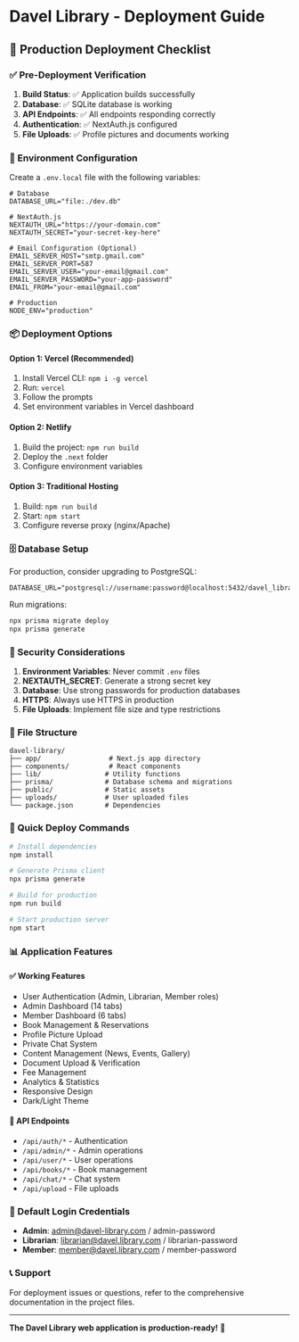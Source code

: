 # Davel Library - Deployment Guide

## 🚀 Production Deployment Checklist

### ✅ Pre-Deployment Verification

1. **Build Status**: ✅ Application builds successfully
2. **Database**: ✅ SQLite database is working
3. **API Endpoints**: ✅ All endpoints responding correctly
4. **Authentication**: ✅ NextAuth.js configured
5. **File Uploads**: ✅ Profile pictures and documents working

### 🔧 Environment Configuration

Create a `.env.local` file with the following variables:

```env
# Database
DATABASE_URL="file:./dev.db"

# NextAuth.js
NEXTAUTH_URL="https://your-domain.com"
NEXTAUTH_SECRET="your-secret-key-here"

# Email Configuration (Optional)
EMAIL_SERVER_HOST="smtp.gmail.com"
EMAIL_SERVER_PORT=587
EMAIL_SERVER_USER="your-email@gmail.com"
EMAIL_SERVER_PASSWORD="your-app-password"
EMAIL_FROM="your-email@gmail.com"

# Production
NODE_ENV="production"
```

### 📦 Deployment Options

#### Option 1: Vercel (Recommended)
1. Install Vercel CLI: `npm i -g vercel`
2. Run: `vercel`
3. Follow the prompts
4. Set environment variables in Vercel dashboard

#### Option 2: Netlify
1. Build the project: `npm run build`
2. Deploy the `.next` folder
3. Configure environment variables

#### Option 3: Traditional Hosting
1. Build: `npm run build`
2. Start: `npm start`
3. Configure reverse proxy (nginx/Apache)

### 🗄️ Database Setup

For production, consider upgrading to PostgreSQL:

```env
DATABASE_URL="postgresql://username:password@localhost:5432/davel_library"
```

Run migrations:
```bash
npx prisma migrate deploy
npx prisma generate
```

### 🔐 Security Considerations

1. **Environment Variables**: Never commit `.env` files
2. **NEXTAUTH_SECRET**: Generate a strong secret key
3. **Database**: Use strong passwords for production databases
4. **HTTPS**: Always use HTTPS in production
5. **File Uploads**: Implement file size and type restrictions

### 📁 File Structure

```
davel-library/
├── app/                 # Next.js app directory
├── components/          # React components
├── lib/                # Utility functions
├── prisma/             # Database schema and migrations
├── public/             # Static assets
├── uploads/            # User uploaded files
└── package.json        # Dependencies
```

### 🚀 Quick Deploy Commands

```bash
# Install dependencies
npm install

# Generate Prisma client
npx prisma generate

# Build for production
npm run build

# Start production server
npm start
```

### 📊 Application Features

#### ✅ Working Features
- User Authentication (Admin, Librarian, Member roles)
- Admin Dashboard (14 tabs)
- Member Dashboard (6 tabs)
- Book Management & Reservations
- Profile Picture Upload
- Private Chat System
- Content Management (News, Events, Gallery)
- Document Upload & Verification
- Fee Management
- Analytics & Statistics
- Responsive Design
- Dark/Light Theme

#### 🔧 API Endpoints
- `/api/auth/*` - Authentication
- `/api/admin/*` - Admin operations
- `/api/user/*` - User operations
- `/api/books/*` - Book management
- `/api/chat/*` - Chat system
- `/api/upload` - File uploads

### 🎯 Default Login Credentials

- **Admin**: admin@davel-library.com / admin-password
- **Librarian**: librarian@davel.library.com / librarian-password
- **Member**: member@davel.library.com / member-password

### 📞 Support

For deployment issues or questions, refer to the comprehensive documentation in the project files.

---

**The Davel Library web application is production-ready!** 🎉
